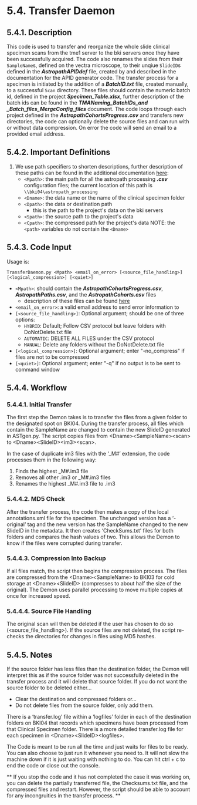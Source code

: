 # 5.4. Transfer Daemon

## 5.4.1. Description
This code is used to transfer and reorganize the whole slide clinical specimen scans from the tme1 server to the bki servers once they have been successfully acquired. The code also renames the slides from their ```SampleName```s, defined on the vectra microscope, to their unqiue ```SlideID```s defined in the ***AstropathAPIDdef*** file, created by and described in the documentation for the APID generator code. The transfer process for a specimen is initiated by the addition of a ***BatchID.txt*** file, created manually, to a successful ```Scan``` directory. These files should contain the numeric batch id, defined in the project ***Specimen_Table.xlsx***, further description of the batch ids can be found in the ***TMANaming_BatchIDs_and _Batch_files_MergeConfig_files*** document. The code loops through each project defined in the ***AstropathCohortsProgress.csv*** and transfers new directories, the code can optionally delete the source files and can run with or without data compression. On error the code will send an email to a provided email address.

## 5.4.2. Important Definitions

1. We use path specifiers to shorten descriptions, further description of these paths can be found in the additional documentation [here](../../scans#422-path-definitions "Title"):
   - ```<Mpath>```: the main path for all the astropath processing ***.csv*** configuration files; the current location of this path is ```\\bki04\astropath_processing```
   - ```<Dname>```: the data name or the name of the clinical specimen folder
   - ```<Dpath>```: the data or destination path
      - this is the path to the project's data on the bki servers
   - ```<Spath>```: the source path to the project's data
   - ```<Cpath>```: the compressed path for the project's data
   NOTE: the ```<path>``` variables do not contain the ```<Dname>```

## 5.4.3. Code Input
Usage is:

```TransferDaemon.py <Mpath> <email_on_error> [<source_file_handling>] [<logical_compression>] [<quiet>]```

- ```<Mpath>```: should contain the ***AstropathCohortsProgress.csv***, ***AstropathPaths.csv***, and the ***AstropathCohorts.csv*** files
  - description of these files can be found [here](../../scans#441-astropath_processing-directory "Title")
- ```<email_on_error>```: a valid email address to send error information to
- ```[<source_file_handling>]```: Optional argument; should be one of three options:
  - ```HYBRID```: Default; Follow CSV protocol but leave folders with DoNotDelete.txt file
  - ```AUTOMATIC```: DELETE ALL FILES under the CSV protocol
  - ```MANUAL```: Delete any folders without the DoNotDelete.txt file
- ```[<logical_compression>]```: Optional argument; enter "-no_compress" if files are not to be compressed
- ```[<quiet>]```: Optional argument; enter "-q" if no output is to be sent to command window
  
## 5.4.4. Workflow
### 5.4.4.1. Initial Transfer
The first step the Demon takes is to transfer the files from a given folder to the designated spot on BKI04. During the transfer process, all files which contain the SampleName are changed to contain the new SlideID generated in ASTgen.py. The script copies files from <Spath>\<Dname>\<SampleName>\<scan> to <Dpath>\<Dname>\<SlideID>\<im3>\<scan>. 

In the case of duplicate im3 files with the ‘_M#’ extension, the code processes them in the following way:
  1.	Finds the highest <filename>_M#.im3 file
  2.	Removes all other <filename>.im3 or <filename>_M#.im3 files
  3.	Renames the highest <filename>_M#.im3 file to <filename>.im3

### 5.4.4.2. MD5 Check
After the transfer process, the code then makes a copy of the local annotations.xml file for the specimen. The unchanged version has a ‘-original’ tag and the new version has the SampleName changed to the new SlideID in the metadata. 
It then creates ‘CheckSums.txt’ files for both folders and compares the hash values of two. This allows the Demon to know if the files were corrupted during transfer.

### 5.4.4.3. Compression Into Backup
If all files match, the script then begins the compression process. The files are compressed from the <Spath>\<Dname>\<SampleName> to BKI03 for cold storage at <Cpath>\<Dname>\<SlideID> (compresses to about half the size of the original). The Demon uses parallel processing to move multiple copies at once for increased speed.

### 5.4.4.4. Source File Handling
The original scan will then be deleted if the user has chosen to do so (<source_file_handling>). If the source files are not deleted, the script re-checks the directories for changes in files using MD5 hashes.

## 5.4.5. Notes

If the source folder has less files than the destination folder, the Demon will interpret this as if the source folder was not successfully deleted in the transfer process and it will delete that source folder. If you do not want the source folder to be deleted either… 
- Clear the destination and compressed folders or… 
- Do not delete files from the source folder, only add them.

There is a ‘transfer.log’ file within a ‘logfiles’ folder in each of the destination folders on BKI04 that records which specimens have been processed from that Clinical Specimen folder. There is a more detailed transfer.log file for each specimen in <Dpath>\<Dname>\<SlideID>\<logfiles>.

The Code is meant to be run all the time and just waits for files to be ready. You can also choose to just run it whenever you need to. It will not slow the machine down if it is just waiting with nothing to do. You can hit ctrl + c to end the code or close out the console. 

** If you stop the code and it has not completed the case it was working on, you can delete the partially transferred file, the Checksums.txt file, and the compressed files and restart. However, the script should be able to account for any incongruities in the transfer process. **
